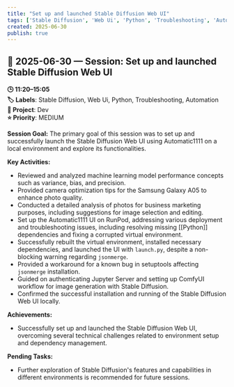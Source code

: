 ```yaml
---
title: "Set up and launched Stable Diffusion Web UI"
tags: ['Stable Diffusion', 'Web Ui', 'Python', 'Troubleshooting', 'Automation']
created: 2025-06-30
publish: true
---
```


## 📅 2025-06-30 — Session: Set up and launched Stable Diffusion Web UI

**🕒 11:20–15:05**  
**🏷️ Labels**: Stable Diffusion, Web Ui, Python, Troubleshooting, Automation  
**📂 Project**: Dev  
**⭐ Priority**: MEDIUM  


**Session Goal:**
The primary goal of this session was to set up and successfully launch the Stable Diffusion Web UI using Automatic1111 on a local environment and explore its functionalities.

**Key Activities:**
- Reviewed and analyzed machine learning model performance concepts such as variance, bias, and precision.
- Provided camera optimization tips for the Samsung Galaxy A05 to enhance photo quality.
- Conducted a detailed analysis of photos for business marketing purposes, including suggestions for image selection and editing.
- Set up the Automatic1111 UI on RunPod, addressing various deployment and troubleshooting issues, including resolving missing [[Python]] dependencies and fixing a corrupted virtual environment.
- Successfully rebuilt the virtual environment, installed necessary dependencies, and launched the UI with `launch.py`, despite a non-blocking warning regarding `jsonmerge`.
- Provided a workaround for a known bug in setuptools affecting `jsonmerge` installation.
- Guided on authenticating Jupyter Server and setting up ComfyUI workflow for image generation with Stable Diffusion.
- Confirmed the successful installation and running of the Stable Diffusion Web UI locally.

**Achievements:**
- Successfully set up and launched the Stable Diffusion Web UI, overcoming several technical challenges related to environment setup and dependency management.

**Pending Tasks:**
- Further exploration of Stable Diffusion's features and capabilities in different environments is recommended for future sessions.
